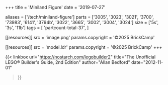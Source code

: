 +++
title = 'Miniland Figure'
date  = '2019-07-27'

aliases = ['/tech/miniland-figure']
parts = ['3005', '3023', '3021', '3700',  '73983', '6141', '3794b', '3022', '3665', '3002', '3004', '3024']
size  = ['5s', '3s', '11b']
tags  = [
  'partcount-total-37',
]

[[resources]]
src              = 'image.png'
params.copyright = '©2025 BrickCamp'

[[resources]]
src              = 'model.ldr'
params.copyright = '©2025 BrickCamp'
+++

{{< linkbox
    url="https://nostarch.com/legobuilder2"
    title="The Unofficial LEGO® Builder's Guide, 2nd Edition"
    author="Allan Bedford"
    date="2012-11-01"
>}}
